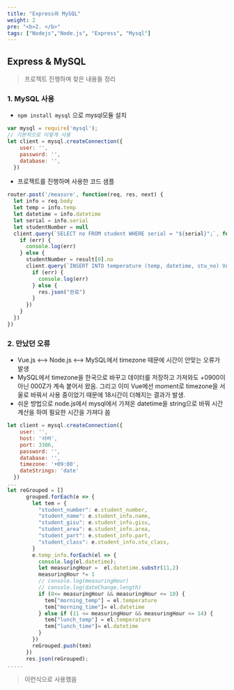 ```yaml
---
title: "Express와 MySQL"
weight: 2
pre: "<b>2. </b>"
tags: ["Nodejs","Node.js", "Express", "Mysql"]
---
```


## Express & MySQL

>프로젝트 진행하며 찾은 내용들 정리

### 1. MySQL 사용

- `npm install mysql` 으로 mysql모듈 설치

```js
var mysql = require('mysql');
// 기본적으로 이렇게 사용
let client = mysql.createConnection({
    user: '',
    password: '',
    database: '',
  })
```

- 프로젝트를 진행하며 사용한 코드 샘플

```js
router.post('/measure', function(req, res, next) {
  let info = req.body
  let temp = info.temp
  let datetime = info.datetime
  let serial = info.serial
  let studentNumber = null
  client.query(`SELECT no FROM student WHERE serial = "${serial}";`, function(err, result, fields) {
    if (err) {
      console.log(err)
    } else {
      studentNumber = result[0].no
      client.query(`INSERT INTO temperature (temp, datetime, stu_no) VALUE ("${temp}", "${datetime}", "${studentNumber}");`, function(err, result) {
        if (err) {
          console.log(err)
        } else {
          res.json("완료")
        }
      })
    }
  })
})
```

### 2. 만났던 오류

- Vue.js <--> Node.js <--> MySQL에서 timezone 때문에 시간이 안맞는 오류가 발생
- MySQL에서 timezone을 한국으로 바꾸고 데이터를 저장하고 가져와도 +0900이 아닌 000Z가 계속 붙어서 왔음. 그리고 이미 Vue에선 moment로 timezone을 서울로 바꿔서 사용 중이었기 때문에 18시간이 더해지는 결과가 발생.
- 쉬운 방법으로 node.js에서 mysql에서 가져온 datetime을 string으로 바꿔 시간 계산을 하여 필요한 시간을 가져다 씀

```js
let client = mysql.createConnection({
    user: '',
    host: '서버',
    port: 3306,
    password: '',
    database: '',
    timezone: '+09:00',
    dateStrings: 'date'
  })
...
let reGrouped = []
      grouped.forEach(e => {
        let tem = {
          "student_number": e.student_number,
          "student_name": e.student_info.name,
          "student_gisu": e.student_info.gisu,
          "student_area": e.student_info.area,
          "student_part": e.student_info.part,
          "student_class": e.student_info.stu_class,
        }
        e.temp_info.forEach(el => {
          console.log(el.datetime);
          let measuringHour =  el.datetime.substr(11,2)
          measuringHour *= 1
          // console.log(measuringHour)
          // console.log(dateChange.length)
          if (8<= measuringHour && measuringHour <= 10) {
            tem["morning_temp"] = el.temperature
            tem["morning_time"]= el.datetime
          } else if (11 <= measuringHour && measuringHour <= 14) {
            tem["lunch_temp"] = el.temperature
            tem["lunch_time"]= el.datetime
          }
        })
        reGrouped.push(tem)
      })
      res.json(reGrouped);
.....
```

> 이런식으로 사용했음

